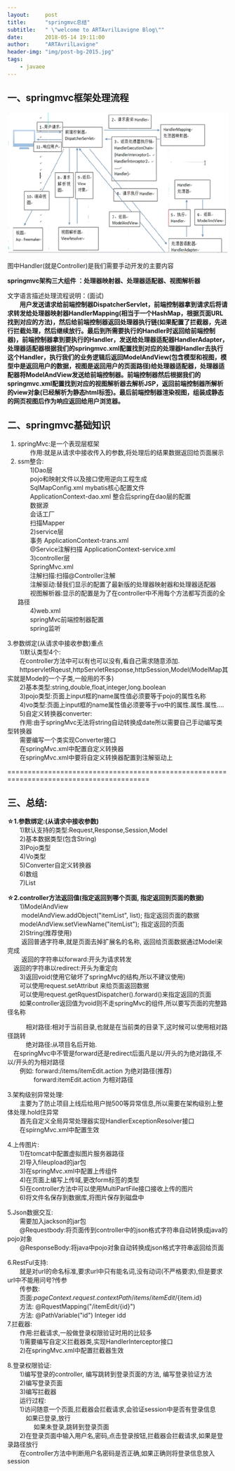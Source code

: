 ```yaml
---
layout:     post
title:      "springmvc总结"
subtitle:   " \"welcome to ARTAvrilLavigne Blog\""
date:       2018-05-14 19:11:00
author:     "ARTAvrilLavigne"
header-img: "img/post-bg-2015.jpg"
tags:
    - javaee
---
```

## 一、springmvc框架处理流程<br>

<p><img src="https://github.com/ARTAvrilLavigne/ARTAvrilLavigne.github.io/blob/master/myblog/2018-05-14-java-web/springmvc.png?raw=true" /></p>

图中Handler(就是Controller)是我们需要手动开发的主要内容<br>

**springmvc架构三大组件 ：处理器映射器、处理器适配器、视图解析器**<br>

文字语言描述处理流程说明：(面试)<br>
　　**用户发送请求给前端控制器DispatcherServlet，前端控制器拿到请求后将请求转发给处理器映射器HandlerMapping(相当于一个HashMap，根据页面URL找到对应的方法)，然后给前端控制器返回处理器执行链(如果配置了拦截器，先进行拦截处理，然后继续放行。最后到所需要执行的Handler时返回给前端控制器)，前端控制器拿到要执行的Handler，发送给处理器适配器HandlerAdapter，处理器适配器根据我们的springmvc.xml配置找到对应的处理器Handler去执行这个Handler，执行我们的业务逻辑后返回ModelAndView(包含模型和视图，模型中是返回用户的数据，视图是返回用户的页面路径)给处理器适配器，处理器适配器将ModelAndView发送给前端控制器。前端控制器然后根据我们的springmvc.xml配置找到对应的视图解析器去解析JSP，返回前端控制器所解析的view对象(已经解析为静态html标签)。最后前端控制器渲染视图，组装成静态的网页视图后作为响应返回给用户浏览器。**<br>


## 二、springmvc基础知识<br>

1. springMvc:是一个表现层框架<br>
	　　作用:就是从请求中接收传入的参数,将处理后的结果数据返回给页面展示<br>
2. ssm整合:<br>
	　　1)Dao层<br>
		　　pojo和映射文件以及接口使用逆向工程生成<br>
		　　SqlMapConfig.xml   mybatis核心配置文件<br>
		　　ApplicationContext-dao.xml 整合后spring在dao层的配置<br>
			　　数据源<br>
			　　会话工厂<br>
			　　扫描Mapper<br>
	　　2)service层<br>
		　　事务			ApplicationContext-trans.xml<br>
		　　@Service注解扫描	ApplicationContext-service.xml<br>
	　　3)controller层<br>
		　　SpringMvc.xml<br> 
			　　注解扫描:扫描@Controller注解<br>
			　　注解驱动:替我们显示的配置了最新版的处理器映射器和处理器适配器<br>
			　　视图解析器:显示的配置是为了在controller中不用每个方法都写页面的全路径<br>
	　　4)web.xml<br>
		　　springMvc前端控制器配置<br>
		　　spring监听<br>

3.参数绑定(从请求中接收参数)重点<br>
	　　1)默认类型4个:<br>
		　　在controller方法中可以有也可以没有,看自己需求随意添加.<br>
		　　httpservletRqeust,httpServletResponse,httpSession,Model(ModelMap其实就是Mode的一个子类,一般用的不多)<br>
	　　2)基本类型:string,double,float,integer,long.boolean<br>
	　　3)pojo类型:页面上input框的name属性值必须要等于pojo的属性名称<br>
	　　4)vo类型:页面上input框的name属性值必须要等于vo中的属性.属性.属性....<br>
	　　5)自定义转换器converter:<br>
		　　作用:由于springMvc无法将string自动转换成date所以需要自己手动编写类型转换器<br>
		　　需要编写一个类实现Converter接口<br>
		　　在springMvc.xml中配置自定义转换器<br>
		　　在springMvc.xml中要将自定义转换器配置到注解驱动上<br>

=========================================================================================<br>
## 三、总结:<br>
**☆1.参数绑定:(从请求中接收参数)**<br>
	　　1)默认支持的类型:Request,Response,Session,Model<br>
	　　2)基本数据类型(包含String)<br>
	　　3)Pojo类型<br>
	　　4)Vo类型<br>
	　　5)Converter自定义转换器<br>
	　　6)数组<br>
	　　7)List<br>

**☆2.controller方法返回值(指定返回到哪个页面, 指定返回到页面的数据)**<br>
	　　1)ModelAndView<br>
	　　	modelAndView.addObject("itemList", list); 指定返回页面的数据<br>
		　　modelAndView.setViewName("itemList");	  指定返回的页面<br>
	　　2)String(推荐使用)<br>
	　　	返回普通字符串,就是页面去掉扩展名的名称, 返回给页面数据通过Model来完成<br>
	　　	返回的字符串以forward:开头为请求转发<br>
		　返回的字符串以redirect:开头为重定向<br>
	　　3)返回void(使用它破坏了springMvc的结构,所以不建议使用)<br>
		　　可以使用request.setAttribut 来给页面返回数据<br>
		　　可以使用request.getRquestDispatcher().forward()来指定返回的页面<br>
		　　如果controller返回值为void则不走springMvc的组件,所以要写页面的完整路径名称<br>

　　　相对路径:相对于当前目录,也就是在当前类的目录下,这时候可以使用相对路径跳转<br>
　　　绝对路径:从项目名后开始.<br>
	　在springMvc中不管是forward还是redirect后面凡是以/开头的为绝对路径,不以/开头的为相对路径<br>
	　　例如:	forward:/items/itemEdit.action 为绝对路径(推荐)<br>
	　　　　	forward:itemEdit.action 为相对路径<br>


3.架构级别异常处理:<br>
	　　主要为了防止项目上线后给用户抛500等异常信息,所以需要在架构级别上整体处理.hold住异常<br>
	　　首先自定义全局异常处理器实现HandlerExceptionResolver接口<br>
	　　在spirngMvc.xml中配置生效<br>
      
4.上传图片:<br>
	　　1)在tomcat中配置虚拟图片服务器路径<br>
	　　2)导入fileupload的jar包<br>
	　　3)在springMvc.xml中配置上传组件<br>
	　　4)在页面上编写上传域,更改form标签的类型<br>
	　　5)在controller方法中可以使用MultiPartFile接口接收上传的图片<br>
	　　6)将文件名保存到数据库,将图片保存到磁盘中<br>
      
5.Json数据交互:<br>
	　　需要加入jackson的jar包<br>
	　　@Requestbody:将页面传到controller中的json格式字符串自动转换成java的pojo对象<br>
	　　@ResponseBody:将java中pojo对象自动转换成json格式字符串返回给页面<br>
      
6.RestFul支持:<br>
	　　就是对url的命名标准,要求url中只有能名词,没有动词(不严格要求),但是要求url中不能用问号?传参<br>
	　　传参数:<br>
		　　页面:${pageContext.request.contextPath}/items/itemEdit/${item.id}<br>
		　　方法: @RquestMapping("/itemEdit/{id}")<br>
		　　方法: @PathVariable("id") Integer idd<br>
7.拦截器:<br>
	　　作用:拦截请求,一般做登录权限验证时用的比较多<br>
	　　1)需要编写自定义拦截器类,实现HandlerInterceptor接口<br>
	　　2)在springMvc.xml中配置拦截器生效<br>

8.登录权限验证:<br>
	　　1)编写登录的controller, 编写跳转到登录页面的方法, 编写登录验证方法<br>
	　　2)编写登录页面<br>
	　　3)编写拦截器<br>
　　运行过程:<br>
	　　1)访问随意一个页面,拦截器会拦截请求,会验证session中是否有登录信息<br>
		　　　如果已登录,放行<br>
	　　	　　如果未登录,跳转到登录页面<br>
	　　2)在登录页面中输入用户名,密码,点击登录按钮,拦截器会拦截请求,如果是登录路径放行<br>
		　　在controller方法中判断用户名密码是否正确,如果正确则将登录信息放入session<br>
 
 
